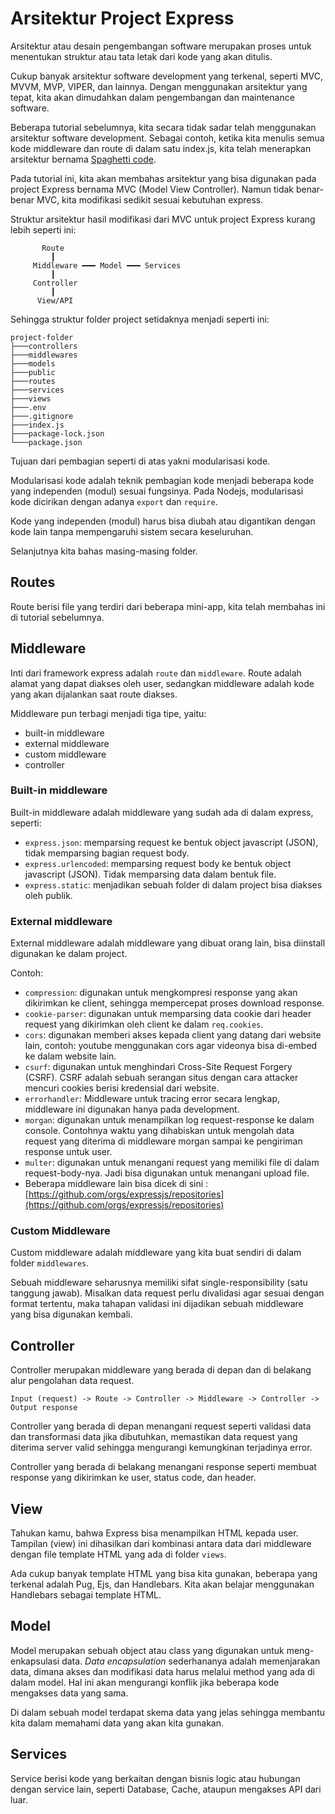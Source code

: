 # Arsitektur Project Express
 
Arsitektur atau desain pengembangan software merupakan proses untuk menentukan struktur atau tata letak dari kode yang akan ditulis.
 
Cukup banyak arsitektur software development yang terkenal, seperti MVC, MVVM, MVP, VIPER, dan lainnya. Dengan menggunakan arsitektur yang tepat, kita akan dimudahkan dalam pengembangan dan maintenance software.
 
Beberapa tutorial sebelumnya, kita secara tidak sadar telah menggunakan arsitektur software development. Sebagai contoh, ketika kita menulis semua kode middleware dan route di dalam satu index.js, kita telah menerapkan arsitektur bernama [Spaghetti code](https://en.wikipedia.org/wiki/Spaghetti_code).
 
Pada tutorial ini, kita akan membahas arsitektur yang bisa digunakan pada project Express bernama MVC (Model View Controller). Namun tidak benar-benar MVC, kita modifikasi sedikit sesuai kebutuhan express.
 
Struktur arsitektur hasil modifikasi dari MVC untuk project Express kurang lebih seperti ini:
 
```text
       Route
         ┃
     Middleware ━━━ Model ━━━ Services
         ┃
     Controller
         ┃
      View/API
```
 
Sehingga struktur folder project setidaknya menjadi seperti ini:
 
```text
project-folder
├───controllers
├───middlewares
├───models
├───public
├───routes
├───services
├───views
├───.env
├───.gitignore
├───index.js
├───package-lock.json
└───package.json
```
 
Tujuan dari pembagian seperti di atas yakni modularisasi kode.
 
Modularisasi kode adalah teknik pembagian kode menjadi beberapa kode yang independen (modul) sesuai fungsinya. Pada Nodejs, modularisasi kode dicirikan dengan adanya `export` dan `require`.
 
Kode yang independen (modul) harus bisa diubah atau digantikan dengan kode lain tanpa mempengaruhi sistem secara keseluruhan.
 
Selanjutnya kita bahas masing-masing folder.
 
## Routes
 
Route berisi file yang terdiri dari beberapa mini-app, kita telah membahas ini di tutorial sebelumnya.
 
## Middleware
 
Inti dari framework express adalah `route` dan `middleware`. Route adalah alamat yang dapat diakses oleh user, sedangkan middleware adalah kode yang akan dijalankan saat route diakses.
 
Middleware pun terbagi menjadi tiga tipe, yaitu:
 
* built-in middleware
* external middleware
* custom middleware
* controller
 
### Built-in middleware
 
Built-in middleware adalah middleware yang sudah ada di dalam express, seperti:
 
* `express.json`: memparsing request ke bentuk object javascript (JSON), tidak memparsing bagian request body.
* `express.urlencoded`: memparsing request body ke bentuk object javascript (JSON). Tidak memparsing data dalam bentuk file.
* `express.static`: menjadikan sebuah folder di dalam project bisa diakses oleh publik.
 
### External middleware
 
External middleware adalah middleware yang dibuat orang lain, bisa diinstall digunakan ke dalam project.
 
Contoh:
 
* `compression`: digunakan untuk mengkompresi response yang akan dikirimkan ke client, sehingga mempercepat proses download response.
* `cookie-parser`: digunakan untuk memparsing data cookie dari header request yang dikirimkan oleh client ke dalam `req.cookies`.
* `cors`: digunakan memberi akses kepada client yang datang dari website lain, contoh: youtube menggunakan cors agar videonya bisa di-embed ke dalam website lain.
* `csurf`: digunakan untuk menghindari Cross-Site Request Forgery (CSRF). CSRF adalah sebuah serangan situs dengan cara attacker mencuri cookies berisi kredensial dari website.
* `errorhandler`: Middleware untuk tracing error secara lengkap, middleware ini digunakan hanya pada development.
* `morgan`: digunakan untuk menampilkan log request-response ke dalam console. Contohnya waktu yang dihabiskan untuk mengolah data request yang diterima di middleware morgan sampai ke pengiriman response untuk user.
* `multer`: digunakan untuk menangani request yang memiliki file di dalam request-body-nya. Jadi bisa digunakan untuk menangani upload file.
* Beberapa middleware lain bisa dicek di sini : [https://github.com/orgs/expressjs/repositories](https://github.com/orgs/expressjs/repositories)
 
### Custom Middleware
 
Custom middleware adalah middleware yang kita buat sendiri di dalam folder `middlewares`.
 
Sebuah middleware seharusnya memiliki sifat single-responsibility (satu tanggung jawab). Misalkan data request perlu divalidasi agar sesuai dengan format tertentu, maka tahapan validasi ini dijadikan sebuah middleware yang bisa digunakan kembali.
 
## Controller
 
Controller merupakan middleware yang berada di depan dan di belakang alur pengolahan data request.
 
```text
Input (request) -> Route -> Controller -> Middleware -> Controller -> Output response
```
 
Controller yang berada di depan menangani request seperti validasi data dan transformasi data jika dibutuhkan, memastikan data request yang diterima server valid sehingga mengurangi kemungkinan terjadinya error.
 
Controller yang berada di belakang menangani response seperti membuat response yang dikirimkan ke user, status code, dan header.
 
## View
 
Tahukan kamu, bahwa Express bisa menampilkan HTML kepada user. Tampilan (view) ini dihasilkan dari kombinasi antara data dari middleware dengan file template HTML yang ada di folder `views`.
 
Ada cukup banyak template HTML yang bisa kita gunakan, beberapa yang terkenal adalah Pug, Ejs, dan Handlebars. Kita akan belajar menggunakan Handlebars sebagai template HTML.
 
## Model
 
Model merupakan sebuah object atau class yang digunakan untuk meng-enkapsulasi data. _Data encapsulation_ sederhananya adalah memenjarakan data, dimana akses dan modifikasi data harus melalui method yang ada di dalam model. Hal ini akan mengurangi konflik jika beberapa kode mengakses data yang sama.
 
Di dalam sebuah model terdapat skema data yang jelas sehingga membantu kita dalam memahami data yang akan kita gunakan.
 
## Services
 
Service berisi kode yang berkaitan dengan bisnis logic atau hubungan dengan service lain, seperti Database, Cache, ataupun mengakses API dari luar.

